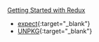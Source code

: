 [Getting Started with Redux](http://https://egghead.io/courses/getting-started-with-redux)


* [expect](https://github.com/mjackson/expect){:target="_blank"}
* [UNPKG](https://unpkg.com){:target="_blank"}
